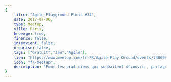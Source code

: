 ```yaml
---
{
	titre: "Agile Playground Paris #34",
	date: 2017-07-06,
	type: Meetup,
	ville: Paris,
	heberge: true,
	finance: false,
	intervient: false,
	organise: false,
	tags: ["Gratuit","Jeu","Agile"],
	lien: "https://www.meetup.com/fr-FR/Agile-Play-Ground/events/240608998/",
	icon: "fa-meetup",
	description: "Pour les praticiens qui souhaitent découvrir, partager, améliorer, contribuer, tester et animer des jeux mettants en avant les valeurs de l'agilité"
}
---
```

